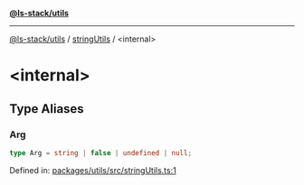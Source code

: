 [**@ls-stack/utils**](../README.md)

---

[@ls-stack/utils](../modules.md) / [stringUtils](README.md) / \<internal\>

# \<internal\>

## Type Aliases

### Arg

```ts
type Arg = string | false | undefined | null;
```

Defined in: [packages/utils/src/stringUtils.ts:1](https://github.com/lucasols/utils/blob/main/packages/utils/src/stringUtils.ts#L1)
